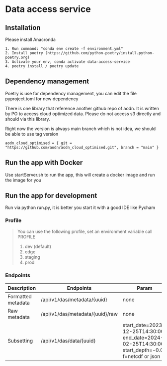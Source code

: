 # Data access service

## Installation

Please install Anacronda

```
1. Run command: "conda env create -f environment.yml"
2. Install poetry (https://github.com/python-poetry/install.python-poetry.org)
3. Activate your env, conda activate data-access-service
4. poetry install / poetry update
```

## Dependency management

Poetry is use for dependency management, you can edit the file pyproject.toml for new dependency

There is one library that reference another github repo of aodn. It is written by PO to access
cloud optimized data. Please do not access s3 directly and should via this library.

Right now the version is always main branch which is not idea, we should be able to use tag version
```commandline
aodn_cloud_optimised = { git = "https://github.com/aodn/aodn_cloud_optimised.git", branch = "main" }
```

## Run the app with Docker

Use startServer.sh to run the app, this will create a docker image and run the image for you

## Run the app for development

Run via python run.py, it is better you start it with a good IDE like Pycham

### Profile
> You can use the following profile, set an environment variable call PROFILE
> 1. dev (default)
> 2. edge
> 3. staging
> 4. prod

### Endpoints

| Description        | Endpoints                          | Param                                                                                          | Environment                                                                   |
|--------------------|----------------------------------------|------------------------------------------------------------------------------------------------|-------------------------------------------------------------------------------|
| Formatted metadata | /api/v1/das/metadata/{uuid}  | none                                                                                           | ALL                                                                           | 
| Raw metadata       | /api/v1/das/metadata/{uuid}/raw | none                                                                                           | ALL                                                                      | 
| Subsetting         | /api/v1/das/data/{uuid} | start_date=2023-12-25T14:30:00 end_date=2024-02-25T14:30:00 start_depth=-0.06 f=netcdf or json | ALL |

